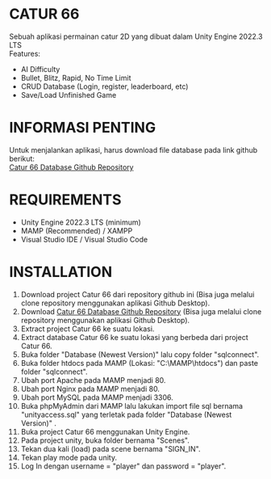 # CATUR 66
Sebuah aplikasi permainan catur 2D yang dibuat dalam Unity Engine 2022.3 LTS\
Features:
- AI Difficulty
- Bullet, Blitz, Rapid, No Time Limit
- CRUD Database (Login, register, leaderboard, etc)
- Save/Load Unfinished Game

# INFORMASI PENTING
Untuk menjalankan aplikasi, harus download file database pada link github berikut:\
[Catur 66 Database Github Repository](https://github.com/iya777/catur666-database)

# REQUIREMENTS
- Unity Engine 2022.3 LTS (minimum)
- MAMP (Recommended) / XAMPP
- Visual Studio IDE / Visual Studio Code

# INSTALLATION
1. Download project Catur 66 dari repository github ini (Bisa juga melalui clone repository menggunakan aplikasi Github Desktop).
2. Download [Catur 66 Database Github Repository](https://github.com/iya777/catur666-database) (Bisa juga melalui clone repository menggunakan aplikasi Github Desktop).
3. Extract project Catur 66 ke suatu lokasi.
4. Extract database Catur 66 ke suatu lokasi yang berbeda dari project Catur 66.
5. Buka folder "Database (Newest Version)" lalu copy folder "sqlconnect".
6. Buka folder htdocs pada MAMP (Lokasi: "C:\MAMP\htdocs") dan paste folder "sqlconnect".
7. Ubah port Apache pada MAMP menjadi 80.
8. Ubah port Nginx pada MAMP menjadi 80.
9. Ubah port MySQL pada MAMP menjadi 3306.
10. Buka phpMyAdmin dari MAMP lalu lakukan import file sql bernama "unityaccess.sql" yang terletak pada folder "Database (Newest Version)" .
11. Buka project Catur 66 menggunakan Unity Engine.
12. Pada project unity, buka folder bernama "Scenes".
13. Tekan dua kali (load) pada scene bernama "SIGN_IN".
14. Tekan play mode pada unity.
15. Log In dengan username = "player" dan password = "player".
